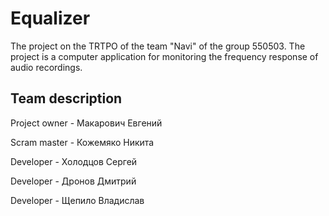 # Equalizer
The project on the TRTPO of the team "Navi" of the group 550503. The project is a computer application for monitoring the frequency response of audio recordings.

## Team description
Project owner - Макарович Евгений

Scram master  - Кожемяко Никита

Developer     - Холодцов Сергей

Developer     - Дронов Дмитрий

Developer     - Щепило Владислав
